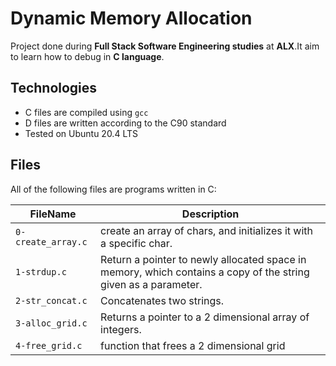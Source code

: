 # Dynamic Memory Allocation

Project done during **Full Stack Software Engineering studies** at **ALX**.It aim to learn how to debug in **C language**.

## Technologies
* C files are compiled using `gcc`
* D files are written according to the C90 standard
* Tested on Ubuntu 20.4 LTS

## Files
All of the following files are programs written in C:

| FileName | Description |
| -------- | ----------- |
| `0-create_array.c` | create an array of chars,  and initializes it with a specific char. |
|`1-strdup.c` | Return a pointer to newly allocated space in memory, which contains a copy of the string given as a parameter. |
|`2-str_concat.c` | Concatenates two strings.|
|`3-alloc_grid.c`| Returns a pointer to a 2 dimensional array of integers.|
|`4-free_grid.c` | function that frees a 2 dimensional grid |